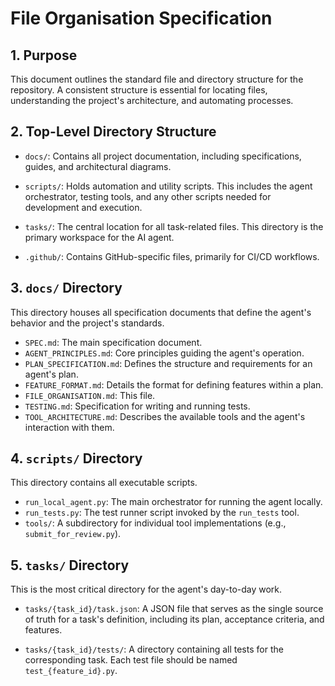 # File Organisation Specification

## 1. Purpose
This document outlines the standard file and directory structure for the repository. A consistent structure is essential for locating files, understanding the project's architecture, and automating processes.

## 2. Top-Level Directory Structure

- `docs/`: Contains all project documentation, including specifications, guides, and architectural diagrams.

- `scripts/`: Holds automation and utility scripts. This includes the agent orchestrator, testing tools, and any other scripts needed for development and execution.

- `tasks/`: The central location for all task-related files. This directory is the primary workspace for the AI agent.

- `.github/`: Contains GitHub-specific files, primarily for CI/CD workflows.

## 3. `docs/` Directory
This directory houses all specification documents that define the agent's behavior and the project's standards.
- `SPEC.md`: The main specification document.
- `AGENT_PRINCIPLES.md`: Core principles guiding the agent's operation.
- `PLAN_SPECIFICATION.md`: Defines the structure and requirements for an agent's plan.
- `FEATURE_FORMAT.md`: Details the format for defining features within a plan.
- `FILE_ORGANISATION.md`: This file.
- `TESTING.md`: Specification for writing and running tests.
- `TOOL_ARCHITECTURE.md`: Describes the available tools and the agent's interaction with them.

## 4. `scripts/` Directory
This directory contains all executable scripts.
- `run_local_agent.py`: The main orchestrator for running the agent locally.
- `run_tests.py`: The test runner script invoked by the `run_tests` tool.
- `tools/`: A subdirectory for individual tool implementations (e.g., `submit_for_review.py`).

## 5. `tasks/` Directory
This is the most critical directory for the agent's day-to-day work.

- `tasks/{task_id}/task.json`: A JSON file that serves as the single source of truth for a task's definition, including its plan, acceptance criteria, and features.

- `tasks/{task_id}/tests/`: A directory containing all tests for the corresponding task. Each test file should be named `test_{feature_id}.py`.
